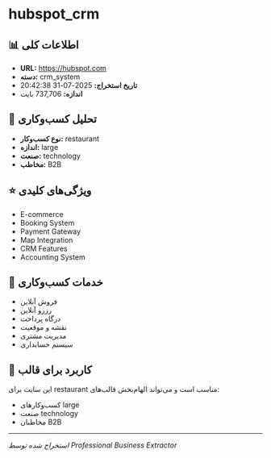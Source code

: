 # hubspot_crm

## 📊 اطلاعات کلی
- **URL:** https://hubspot.com
- **دسته:** crm_system
- **تاریخ استخراج:** 2025-07-31 20:42:38
- **اندازه:** 737,706 بایت

## 🏢 تحلیل کسب‌وکاری
- **نوع کسب‌وکار:** restaurant
- **اندازه:** large
- **صنعت:** technology
- **مخاطب:** B2B

## ⭐ ویژگی‌های کلیدی
- E-commerce
- Booking System
- Payment Gateway
- Map Integration
- CRM Features
- Accounting System

## 🔧 خدمات کسب‌وکاری
- فروش آنلاین
- رزرو آنلاین
- درگاه پرداخت
- نقشه و موقعیت
- مدیریت مشتری
- سیستم حسابداری

## 🎯 کاربرد برای قالب
این سایت برای restaurant مناسب است و می‌تواند الهام‌بخش قالب‌های:
- کسب‌وکارهای large
- صنعت technology
- مخاطبان B2B

---
*استخراج شده توسط Professional Business Extractor*
